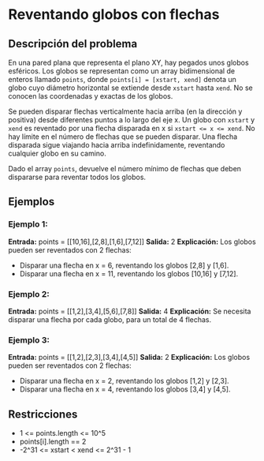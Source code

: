 # Reventando globos con flechas

## Descripción del problema

En una pared plana que representa el plano XY, hay pegados unos globos esféricos. Los globos se representan como un array bidimensional de enteros llamado `points`, donde `points[i] = [xstart, xend]` denota un globo cuyo diámetro horizontal se extiende desde `xstart` hasta `xend`. No se conocen las coordenadas y exactas de los globos.

Se pueden disparar flechas verticalmente hacia arriba (en la dirección y positiva) desde diferentes puntos a lo largo del eje x. Un globo con `xstart` y `xend` es reventado por una flecha disparada en x si `xstart <= x <= xend`. No hay límite en el número de flechas que se pueden disparar. Una flecha disparada sigue viajando hacia arriba indefinidamente, reventando cualquier globo en su camino.

Dado el array `points`, devuelve el número mínimo de flechas que deben dispararse para reventar todos los globos.

## Ejemplos

### Ejemplo 1:

**Entrada:** points = [[10,16],[2,8],[1,6],[7,12]]
**Salida:** 2
**Explicación:** Los globos pueden ser reventados con 2 flechas:
- Disparar una flecha en x = 6, reventando los globos [2,8] y [1,6].
- Disparar una flecha en x = 11, reventando los globos [10,16] y [7,12].

### Ejemplo 2:

**Entrada:** points = [[1,2],[3,4],[5,6],[7,8]]
**Salida:** 4
**Explicación:** Se necesita disparar una flecha por cada globo, para un total de 4 flechas.

### Ejemplo 3:

**Entrada:** points = [[1,2],[2,3],[3,4],[4,5]]
**Salida:** 2
**Explicación:** Los globos pueden ser reventados con 2 flechas:
- Disparar una flecha en x = 2, reventando los globos [1,2] y [2,3].
- Disparar una flecha en x = 4, reventando los globos [3,4] y [4,5].

## Restricciones

- 1 <= points.length <= 10^5
- points[i].length == 2
- -2^31 <= xstart < xend <= 2^31 - 1